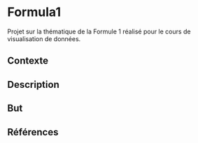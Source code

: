 # Formula1
Projet sur la thématique de la Formule 1 réalisé pour le cours de visualisation de données.

## Contexte


## Description


## But


## Références
